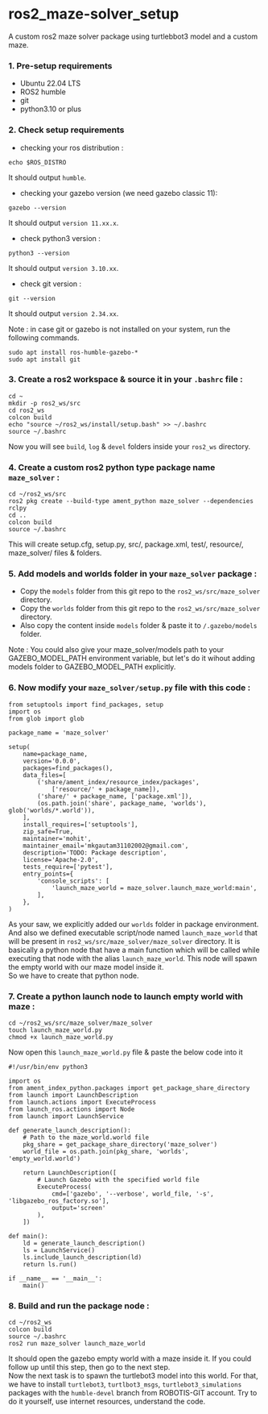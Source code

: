 # ros2_maze-solver_setup
A custom ros2 maze solver package using turtlebbot3 model and a custom maze.

### 1. Pre-setup requirements
- Ubuntu 22.04 LTS
- ROS2 humble
- git
- python3.10 or plus

### 2. Check setup requirements

- checking your ros distribution : 
```
echo $ROS_DISTRO
```
It should output `humble`.

- checking your gazebo version (we need gazebo classic 11):
```
gazebo --version
```
It should output `version 11.xx.x`.

- check python3 version :
```
python3 --version
```
It should output `version 3.10.xx`.

- check git version : 
```
git --version
```
It should output `version 2.34.xx`.

Note : in case git or gazebo is not installed on your system, run the following commands.

```
sudo apt install ros-humble-gazebo-*
sudo apt install git
```

### 3. Create a ros2 workspace & source it in your `.bashrc` file :
```
cd ~
mkdir -p ros2_ws/src
cd ros2_ws
colcon build
echo "source ~/ros2_ws/install/setup.bash" >> ~/.bashrc
source ~/.bashrc
```
Now you will see `build`, `log` & `devel` folders inside your `ros2_ws` directory.

### 4. Create a custom ros2 python type package name `maze_solver` : 
```
cd ~/ros2_ws/src
ros2 pkg create --build-type ament_python maze_solver --dependencies rclpy
cd ..
colcon build
source ~/.bashrc
```
This will create setup.cfg, setup.py, src/, package.xml, test/, resource/, maze_solver/ files & folders.

### 5. Add models and worlds folder in your `maze_solver` package :

-  Copy the `models` folder from this git repo to the `ros2_ws/src/maze_solver` directory.
-  Copy the `worlds` folder from this git repo to the `ros2_ws/src/maze_solver` directory.
- Also copy the content inside `models` folder & paste it to `/.gazebo/models` folder.    

Note : You could also give your maze_solver/models path to your GAZEBO_MODEL_PATH environment variable, but let's do it wihout adding models folder to GAZEBO_MODEL_PATH explicitly.    

### 6. Now modify your `maze_solver/setup.py` file with this code : 
```
from setuptools import find_packages, setup
import os
from glob import glob

package_name = 'maze_solver'

setup(
    name=package_name,
    version='0.0.0',
    packages=find_packages(),
    data_files=[
        ('share/ament_index/resource_index/packages',
            ['resource/' + package_name]),
        ('share/' + package_name, ['package.xml']),
        (os.path.join('share', package_name, 'worlds'), glob('worlds/*.world')),
    ],
    install_requires=['setuptools'],
    zip_safe=True,
    maintainer='mohit',
    maintainer_email='mkgautam31102002@gmail.com',
    description='TODO: Package description',
    license='Apache-2.0',
    tests_require=['pytest'],
    entry_points={
        'console_scripts': [
            'launch_maze_world = maze_solver.launch_maze_world:main',
        ],
    },
)
```
As your saw, we explicitly added our `worlds` folder in package environment. And also we defined executable script/node named `launch_maze_world` that will be present in `ros2_ws/src/maze_solver/maze_solver` directory. It is basically a python node that have a main function which will be called while executing that node with the alias `launch_maze_world`. This node will spawn the empty world with our maze model inside it.   
So we have to create that python node.


### 7. Create a python launch node to launch empty world with maze :
```
cd ~/ros2_ws/src/maze_solver/maze_solver
touch launch_maze_world.py
chmod +x launch_maze_world.py
```
Now open this `launch_maze_world.py` file & paste the below code into it
```
#!/usr/bin/env python3

import os
from ament_index_python.packages import get_package_share_directory
from launch import LaunchDescription
from launch.actions import ExecuteProcess
from launch_ros.actions import Node
from launch import LaunchService

def generate_launch_description():
    # Path to the maze_world.world file
    pkg_share = get_package_share_directory('maze_solver')
    world_file = os.path.join(pkg_share, 'worlds', 'empty_world.world')

    return LaunchDescription([
        # Launch Gazebo with the specified world file
        ExecuteProcess(
            cmd=['gazebo', '--verbose', world_file, '-s', 'libgazebo_ros_factory.so'],
            output='screen'
        ),
    ])

def main():
    ld = generate_launch_description()
    ls = LaunchService()
    ls.include_launch_description(ld)
    return ls.run()

if __name__ == '__main__':
    main()

```

### 8. Build and run the package node :
```
cd ~/ros2_ws
colcon build
source ~/.bashrc
ros2 run maze_solver launch_maze_world
```
It should open the gazebo empty world with a maze inside it. If you could follow up until this step, then go to the next step.   
Now the next task is to spawn the turtlebot3 model into this world. For that, we have to install `turtlebot3`, `turtlbot3_msgs`, `turtlebot3_simulations` packages with the `humble-devel` branch from ROBOTIS-GIT account. Try to do it yourself, use internet resources, understand the code.










